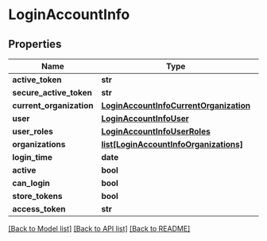 # LoginAccountInfo

## Properties
Name | Type | Description | Notes
------------ | ------------- | ------------- | -------------
**active_token** | **str** |  | [optional] 
**secure_active_token** | **str** |  | [optional] 
**current_organization** | [**LoginAccountInfoCurrentOrganization**](LoginAccountInfoCurrentOrganization.md) |  | [optional] 
**user** | [**LoginAccountInfoUser**](LoginAccountInfoUser.md) |  | [optional] 
**user_roles** | [**LoginAccountInfoUserRoles**](LoginAccountInfoUserRoles.md) |  | [optional] 
**organizations** | [**list[LoginAccountInfoOrganizations]**](LoginAccountInfoOrganizations.md) |  | [optional] 
**login_time** | **date** |  | [optional] 
**active** | **bool** |  | [optional] 
**can_login** | **bool** |  | [optional] 
**store_tokens** | **bool** |  | [optional] 
**access_token** | **str** |  | [optional] 

[[Back to Model list]](../README.md#documentation-for-models) [[Back to API list]](../README.md#documentation-for-api-endpoints) [[Back to README]](../README.md)

